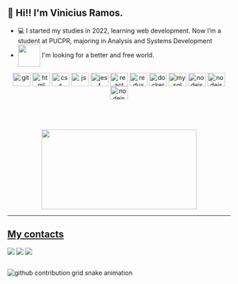## 👋 Hi!! I'm Vinicius Ramos.

- 💻 I started my studies in 2022, learning web development. Now I’m a student at PUCPR, majoring in Analysis and Systems Development
- <img align="center" src="https://media.giphy.com/media/VgCDAzcKvsR6OM0uWg/giphy.gif" width="50"> I'm looking for a better and free world.


 <div align="center">
  <img align="center" alt="git" height="30" width="40" src="https://cdn.jsdelivr.net/gh/devicons/devicon/icons/git/git-original.svg" />
  <img align="center" alt="html" height="30" width="40" src="https://cdn.jsdelivr.net/gh/devicons/devicon/icons/html5/html5-plain.svg" />
  <img align="center" alt="css" height="30" width="40" src="https://cdn.jsdelivr.net/gh/devicons/devicon/icons/css3/css3-plain.svg">
  <img align="center" alt="js" height="30" width="40" src="https://cdn.jsdelivr.net/gh/devicons/devicon/icons/javascript/javascript-plain.svg">
  <img align="center" alt="jest" height="30" width="40" src="https://cdn.jsdelivr.net/gh/devicons/devicon/icons/jest/jest-plain.svg" />
  <img align="center" alt="react" height="30" width="40" src="https://cdn.jsdelivr.net/gh/devicons/devicon/icons/react/react-original.svg" />
  <img align="center" alt="redux" height="30" width="40" src="https://cdn.jsdelivr.net/gh/devicons/devicon/icons/redux/redux-original.svg" />
  <img align="center" alt="docker" height="30" width="40" src="https://cdn.jsdelivr.net/gh/devicons/devicon/icons/docker/docker-plain.svg" />
  <img align="center" alt="mysql" height="30" width="40" src="https://cdn.jsdelivr.net/gh/devicons/devicon/icons/mysql/mysql-original.svg" />
  <img align="center" alt="nodejs" height="30" width="40" src="https://cdn.jsdelivr.net/gh/devicons/devicon/icons/nodejs/nodejs-original.svg" />
  <img align="center" alt="nodejs" height="30" width="40" src="https://cdn.jsdelivr.net/gh/devicons/devicon@latest/icons/prisma/prisma-original.svg" />
  <img align="center" alt="nodejs" height="30" width="40" src="https://testing-library.com/img/octopus-128x128.png">         
</div>
<br>
<br>
<br>
<br>

  <div align="center">
    <a href="https://github.com/viniramoss">
    <img width="350em" height="180em" src="https://github-readme-stats.vercel.app/api/top-langs/?username=viniramoss&layout=compact&langs_count=7&theme=dracula"/>
  </div>
  


---
  
  ## My contacts
 
<div> 
<a href="https://www.instagram.com/vinicius.ski/" target="_blank"><img src="https://img.shields.io/badge/-Instagram-%23E4405F?style=for-the-badge&logo=instagram&logoColor=white" target="_blank"></a>
<a href = "mailto:viniciuseduardorr@gmail.com"><img src="https://img.shields.io/badge/-Gmail-%23333?style=for-the-badge&logo=gmail&logoColor=white" target="_blank"></a>
<a href="https://www.linkedin.com/in/vinicius-ramos-a203001b8/" target="_blank"><img src="https://img.shields.io/badge/-LinkedIn-%230077B5?style=for-the-badge&logo=linkedin&logoColor=white" target="_blank"></a>

##
 
<picture>
  <source media="(prefers-color-scheme: dark)" srcset="https://raw.githubusercontent.com/viniramoss/viniramoss/output/github-contribution-grid-snake-dark.svg">
  <source media="(prefers-color-scheme: light)" srcset="https://raw.githubusercontent.com/viniramoss/viniramoss/output/github-contribution-grid-snake-dark.svg">
  <img alt="github contribution grid snake animation" src="https://raw.githubusercontent.com/viniramoss/viniramoss/output/github-contribution-grid-snake-dark.svg">
</picture>
 
</div>
